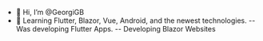 - 👋 Hi, I’m @GeorgiGB
- 👀 Learning Flutter, Blazor, Vue, Android, and the newest technologies.
-- Was developing Flutter Apps.
-- Developing Blazor Websites

<!---
GeorgiGB/GeorgiGB is a ✨ special ✨ repository because its `README.md` (this file) appears on your GitHub profile.
You can click the Preview link to take a look at your changes.
--->
